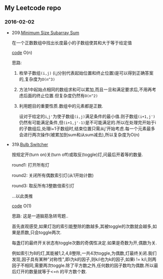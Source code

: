 ## My Leetcode repo

### 2016-02-02
- 209.[Minimum Size Subarray Sum](https://leetcode.com/problems/minimum-size-subarray-sum/)

    在一个正数数组中找出长度最小的子数组使其和大于等于给定值

    [code](229.py) O(n)

    思路:

    1. 枚举子数组```(i,j)``` (i,j分别代表起始位置和终止位置)是可以得到正确答案的,复杂度为```O(n^3)```

    2. 方法1中起始点相同的数组求和可以累加,而且一旦和满足要求后,不用再考虑后面的终止位置.但复杂度仍然有```O(n^2)```

    3. 利用题目的重要性质.数组中的元素都是正数.

        设对于给定的```i```,```j'```为使子数组```(i,j)```满足条件的最小值.则子数组```(i+1,j')```仍然有可能满足条件,但```(i+1,j'-1)```是不可能满足的.所以在处理完开始于i的子数组后,处理i+1子数组时,结束位置只需从j'开始考虑.每一个元素最多会进行两次操作(被累加到sum和从sum减去),所以复杂度为O(n)

- 319.[Bulb Switcher](https://leetcode.com/problems/bulb-switcher/)

    按规定开(turn on)关(turn off)或取反(toggle)灯,问最后开着等的数量.

    round1: 打开所有灯

    round2: 关闭所有偶数索引灯(从1开始计数)

    round3: 取反所有3整数倍索引灯

    ...以此类推

    [code](319.py) O(1)

    思路:
    这是一道脑筋急转弯题..

    首先直观感受,如果灯泡的索引能整除的数越多,其被toggle的次数就会越多,如果是质数,只会toggle两次.

    每盏灯的最终开关状态有toggle次数的奇偶性决定.如果是奇数为开,偶数为关.

    例如索引为8的灯,其能被1,2,4,8整除,一共4次toggle,为偶数,灯最终关闭.我们发现,因子具有某种"对称性",即i为k的因子,则k/i也为k的因子,如果i != k/i,则两因子不相同,需要两次toggle.除了平方数之外,任何数的因子数均为偶数.所以最后灯开的数量就等于<=n 的平方数个数.

